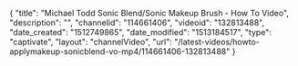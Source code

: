 {
    "title": "Michael Todd Sonic Blend\/Sonic Makeup Brush - How To Video",
    "description": "",
    "channelid": "114661406",
    "videoid": "132813488",
    "date_created": "1512749865",
    "date_modified": "1513184517",
    "type": "captivate",
    "layout": "channelVideo",
    "url": "\/latest-videos\/howto-applymakeup-sonicblend-vo-mp4\/114661406-132813488"
}